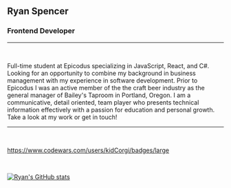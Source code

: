 ## Ryan Spencer

### Frontend Developer

---

<br/>

Full-time student at Epicodus specializing in JavaScript, React, and C#. Looking for an opportunity to combine my background in business management with my experience in software development. Prior to Epicodus I was an active member of the the craft beer industry as the general manager of Bailey's Taproom in Portland, Oregon. I am a communicative, detail oriented, team player who presents technical information effectively with a passion for education and personal growth. Take a look at my work or get in touch!

---
<br/>

https://www.codewars.com/users/kidCorgi/badges/large

<br/>

[![Ryan's GitHub stats](https://github-readme-stats.vercel.app/api?username=ryan-spencer1220)](https://github.com/ryan-spencer1220/github-readme-stats)

<br/>
